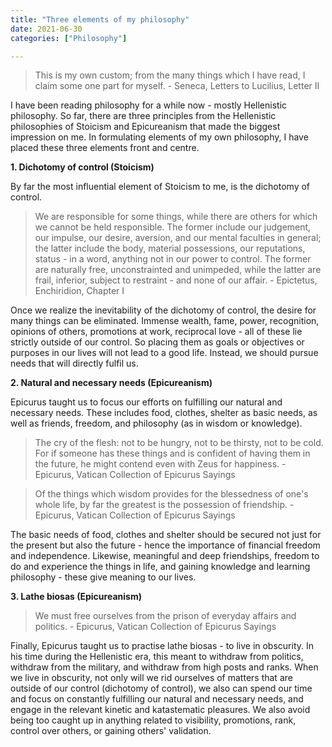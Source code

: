 ```yaml
---
title: "Three elements of my philosophy"
date: 2021-06-30
categories: ["Philosophy"]

---
```


> This is my own custom; from the many things which I have read, I claim some one part for myself. - Seneca, Letters to Lucilius, Letter II

I have been reading philosophy for a while now - mostly Hellenistic philosophy. So far, there are three principles from the Hellenistic philosophies of Stoicism and Epicureanism that made the biggest impression on me. In formulating elements of my own philosophy, I have placed these three elements front and centre.

**1. Dichotomy of control (Stoicism)**

By far the most influential element of Stoicism to me, is the dichotomy of control.

> We are responsible for some things, while there are others for which we cannot be held responsible. The former include our judgement, our impulse, our desire, aversion, and our mental faculties in general; the latter include the body, material possessions, our reputations, status - in a word, anything not in our power to control. The former are naturally free, unconstrainted and unimpeded, while the latter are frail, inferior, subject to restraint - and none of our affair. - Epictetus, Enchiridion, Chapter I

Once we realize the inevitability of the dichotomy of control, the desire for many things can be eliminated. Immense wealth, fame, power, recognition, opinions of others, promotions at work, reciprocal love - all of these lie strictly outside of our control. So placing them as goals or objectives or purposes in our lives will not lead to a good life. Instead, we should pursue needs that will directly fulfil us.

**2. Natural and necessary needs (Epicureanism)**

Epicurus taught us to focus our efforts on fulfilling our natural and necessary needs. These includes food, clothes, shelter as basic needs, as well as friends, freedom, and philosophy (as in wisdom or knowledge).

> The cry of the flesh: not to be hungry, not to be thirsty, not to be cold. For if someone has these things and is confident of having them in the future, he might contend even with Zeus for happiness. - Epicurus, Vatican Collection of Epicurus Sayings

> Of the things which wisdom provides for the blessedness of one's whole life, by far the greatest is the possession of friendship. - Epicurus, Vatican Collection of Epicurus Sayings

The basic needs of food, clothes and shelter should be secured not just for the present but also the future - hence the importance of financial freedom and independence. Likewise, meaningful and deep friendships, freedom to do and experience the things in life, and gaining knowledge and learning philosophy - these give meaning to our lives.

**3. Lathe biosas (Epicureanism)**

> We must free ourselves from the prison of everyday affairs and politics. - Epicurus, Vatican Collection of Epicurus Sayings

Finally, Epicurus taught us to practise lathe biosas - to live in obscurity. In his time during the Hellenistic era, this meant to withdraw from politics, withdraw from the military, and withdraw from high posts and ranks. When we live in obscurity, not only will we rid ourselves of matters that are outside of our control (dichotomy of control), we also can spend our time and focus on constantly fulfilling our natural and necessary needs, and engage in the relevant kinetic and katastematic pleasures. We also avoid being too caught up in anything related to visibility, promotions, rank, control over others, or gaining others' validation.